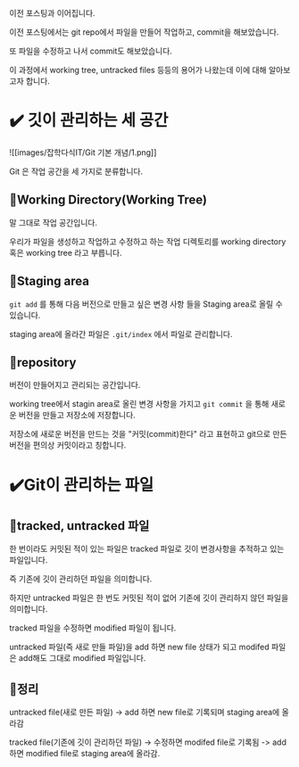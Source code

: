 이전 포스팅과 이어집니다.

이전 포스팅에서는 git repo에서 파일을 만들어 작업하고, commit을 해보았습니다.

또 파일을 수정하고 나서 commit도 해보았습니다.

이 과정에서 working tree, untracked files 등등의 용어가 나왔는데 이에 대해 알아보고자 합니다.

# ✔️ 깃이 관리하는 세 공간

![[images/잡학다식IT/Git 기본 개념/1.png]]

Git 은 작업 공간을 세 가지로 분류합니다.

## 📌Working Directory(Working Tree)

말 그대로 작업 공간입니다.

우리가 파일을 생성하고 작업하고 수정하고 하는 작업 디렉토리를 working directory 혹은 working tree 라고 부릅니다.

## 📌Staging area

`git add` 를 통해 다음 버전으로 만들고 싶은 변경 사항 들을 Staging area로 올릴 수 있습니다.

staging area에 올라간 파일은 `.git/index` 에서 파일로 관리합니다.

## 📌repository

버전이 만들어지고 관리되는 공간입니다.

working tree에서 stagin area로 올린 변경 사항을 가지고 `git commit` 을 통해 새로운 버전을 만들고 저장소에 저장합니다.

저장소에 새로운 버전을 만드는 것을 "커밋(commit)한다" 라고 표현하고 git으로 만든 버전을 편의상 커밋이라고 칭합니다.

# ✔️Git이 관리하는 파일

## 📌tracked, untracked 파일

한 번이라도 커밋된 적이 있는 파일은 tracked 파일로 깃이 변경사항을 추적하고 있는 파일입니다.

즉 기존에 깃이 관리하던 파일을 의미합니다.

하지만 untracked 파일은 한 번도 커밋된 적이 없어 기존에 깃이 관리하지 않던 파일을 의미합니다.

tracked 파일을 수정하면 modified 파일이 됩니다.

untracked 파일(즉 새로 만들 파일)을 add 하면 new file 상태가 되고 modifed 파일은 add해도 그대로 modified 파일입니다.

## 📌정리

untracked file(새로 만든 파일) -> add 하면 new file로 기록되며 staging area에 올라감

tracked file(기존에 깃이 관리하던 파일) -> 수정하면 modifed file로 기록됨 -> add 하면 modified file로 staging area에 올라감.